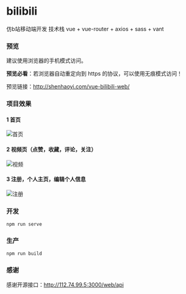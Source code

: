 # bilibili
仿b站移动端开发
技术栈 vue + vue-router + axios + sass + vant

### 预览
建议使用浏览器的手机模式访问。

**预览必看**：若浏览器自动重定向到 https 的协议，可以使用无痕模式访问！

预览链接：http://shenhaoyi.com/vue-bilibili-web/
### 项目效果

#### 1 首页

![首页](https://media.giphy.com/media/MBa08MYk6LoNznXzsE/giphy.gif)

#### 2 视频页（点赞，收藏，评论，关注）

![视频](https://media.giphy.com/media/KyGi9nd6P517uZKBMF/giphy.gif)
#### 3 注册，个人主页，编辑个人信息

![注册](https://media.giphy.com/media/JRD29QLjdrl79fE7tr/giphy.gif)

### 开发
```
npm run serve
```

### 生产
```
npm run build
```
### 感谢
感谢开源接口：http://112.74.99.5:3000/web/api
